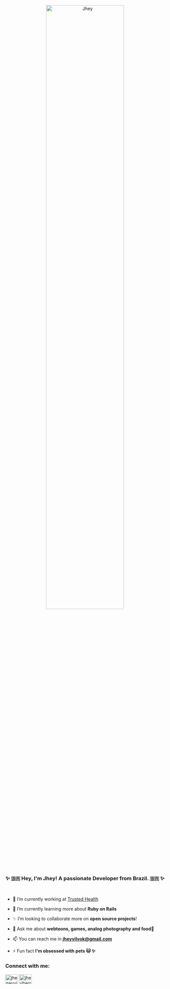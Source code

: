 
<div align="center">
<img src="https://user-images.githubusercontent.com/57020774/174159198-b7fcffc0-7956-4eaa-9994-6bd2ac2348c6.png" alt="Jhey" width="70%" align="center"/>
</div>

<h3 align="center">✨ 🇧🇷  Hey, I'm Jhey! A passionate Developer from Brazil. 🇧🇷 ✨ </h3>

</br>

- 🔭 I’m currently working at [Trusted Health](https://www.trustedhealth.com/)

- 🌱 I’m currently learning more about **Ruby on Rails**

- ✨ I’m looking to collaborate more on **open source projects**!

- 💬 Ask me about **webtoons, games, analog photography and food🧁**

- 📫 You can reach me in **jheyvilvok@gmail.com**

- ⚡ Fun fact **I'm obsessed with pets 🐱 ✨**


<p align="left">
<h3 align="left">Connect with me:</h3>
<a href="https://linkedin.com/in/jheneyvilvok" target="blank"><img align="center" src="https://user-images.githubusercontent.com/57020774/174155667-a7ad4a68-e5c8-4260-81db-0ab3dfd5aa01.svg" alt="jheneyvilvok" height="30" width="40" /></a>
<a href="https://instagram.com/jheyberry" target="blank"><img align="center" src="https://user-images.githubusercontent.com/57020774/174155515-53d6a48f-7f89-48ed-a49d-68193d17f835.svg" alt="jheyberry" height="30" width="40" /></a>
</p>
